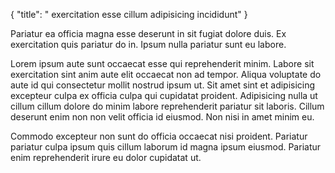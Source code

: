 {
  "title": " exercitation esse cillum adipisicing incididunt"
}

Pariatur ea officia magna esse deserunt in sit fugiat dolore duis. Ex exercitation quis pariatur do in. Ipsum nulla pariatur sunt eu labore.

Lorem ipsum aute sunt occaecat esse qui reprehenderit minim. Labore sit exercitation sint anim aute elit occaecat non ad tempor. Aliqua voluptate do aute id qui consectetur mollit nostrud ipsum ut. Sit amet sint et adipisicing excepteur culpa ex officia culpa qui cupidatat proident. Adipisicing nulla ut cillum cillum dolore do minim labore reprehenderit pariatur sit laboris. Cillum deserunt enim non non velit officia id eiusmod. Non nisi in amet minim eu.

Commodo excepteur non sunt do officia occaecat nisi proident. Pariatur pariatur culpa ipsum quis cillum laborum id magna ipsum eiusmod. Pariatur enim reprehenderit irure eu dolor cupidatat ut.